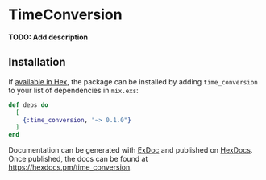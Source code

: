 # TimeConversion

**TODO: Add description**

## Installation

If [available in Hex](https://hex.pm/docs/publish), the package can be installed
by adding `time_conversion` to your list of dependencies in `mix.exs`:

```elixir
def deps do
  [
    {:time_conversion, "~> 0.1.0"}
  ]
end
```

Documentation can be generated with [ExDoc](https://github.com/elixir-lang/ex_doc)
and published on [HexDocs](https://hexdocs.pm). Once published, the docs can
be found at <https://hexdocs.pm/time_conversion>.

